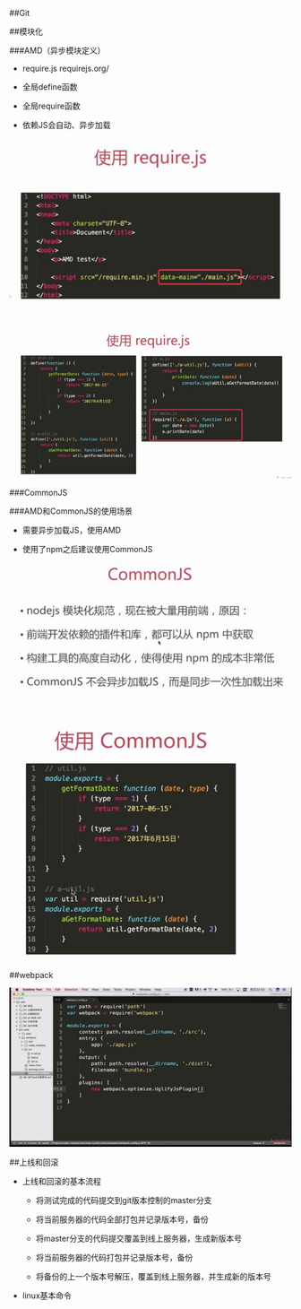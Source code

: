 ##Git






##模块化



###AMD（异步模块定义）

- require.js    requirejs.org/

- 全局define函数

- 全局require函数

- 依赖JS会自动、异步加载

![](/assets/360截图20171007002556501.jpg)

![](/assets/360截图20171007002532499.jpg)





###CommonJS    






###AMD和CommonJS的使用场景

- 需要异步加载JS，使用AMD

- 使用了npm之后建议使用CommonJS

![](/assets/360截图20171007005712103.jpg)

![](/assets/360截图20171007005727586.jpg)




##webpack

![](/assets/360截图20171007014648314.jpg)





##上线和回滚

- 上线和回滚的基本流程

    - 将测试完成的代码提交到git版本控制的master分支
    
    - 将当前服务器的代码全部打包并记录版本号，备份
    
    - 将master分支的代码提交覆盖到线上服务器，生成新版本号
    
    
    
    
    - 将当前服务器的代码打包并记录版本号，备份
    
    - 将备份的上一个版本号解压，覆盖到线上服务器，并生成新的版本号
    
    
    
    
    
    

- linux基本命令








